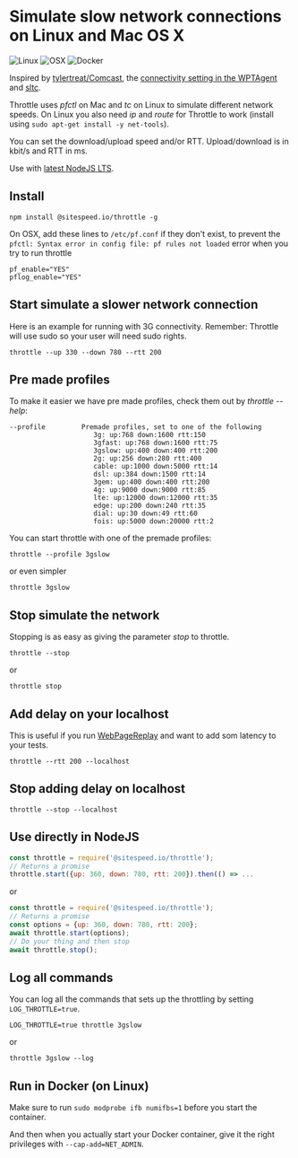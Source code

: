 # Simulate slow network connections on Linux and Mac OS X

![Linux](https://github.com/sitespeedio/throttle/workflows/Linux/badge.svg)
![OSX](https://github.com/sitespeedio/throttle/workflows/OSX/badge.svg)
![Docker](https://github.com/sitespeedio/throttle/workflows/Run%20Docker/badge.svg)

Inspired by [tylertreat/Comcast](https://github.com/tylertreat/Comcast), the [connectivity setting in the WPTAgent](https://github.com/WPO-Foundation/wptagent/blob/master/internal/traffic_shaping.py) and [sltc](https://github.com/sitespeedio/sltc).

Throttle uses *pfctl* on Mac and *tc* on Linux to simulate different network speeds. On Linux you also need *ip* and *route* for Throttle to work (install using `sudo apt-get install -y net-tools`).

You can set the download/upload speed and/or RTT. Upload/download is in kbit/s and RTT in ms.

Use with [latest NodeJS LTS](https://nodejs.org/en/).

## Install

```
npm install @sitespeed.io/throttle -g
```

On OSX, add these lines to ```/etc/pf.conf``` if they don't exist, to prevent the ```pfctl: Syntax error in config file: pf rules not loaded``` error when you try to run throttle

```
pf_enable="YES"
pflog_enable="YES"
```

## Start simulate a slower network connection

Here is an example for running with 3G connectivity. Remember: Throttle will use sudo so your user will need sudo rights.

```
throttle --up 330 --down 780 --rtt 200
```

## Pre made profiles
To make it easier we have pre made profiles, check them out by *throttle --help*:

```
--profile         Premade profiles, set to one of the following
                     3g: up:768 down:1600 rtt:150
                     3gfast: up:768 down:1600 rtt:75
                     3gslow: up:400 down:400 rtt:200
                     2g: up:256 down:280 rtt:400
                     cable: up:1000 down:5000 rtt:14
                     dsl: up:384 down:1500 rtt:14
                     3gem: up:400 down:400 rtt:200
                     4g: up:9000 down:9000 rtt:85
                     lte: up:12000 down:12000 rtt:35
                     edge: up:200 down:240 rtt:35
                     dial: up:30 down:49 rtt:60
                     fois: up:5000 down:20000 rtt:2
```

You can start throttle with one of the premade profiles:

```
throttle --profile 3gslow
```

or even simpler
```
throttle 3gslow
```

## Stop simulate the network
Stopping is as easy as giving the parameter *stop* to throttle.

```
throttle --stop
```

or

```
throttle stop
```

## Add delay on your localhost 
This is useful if you run [WebPageReplay](https://github.com/catapult-project/catapult/blob/master/web_page_replay_go/README.md) and want to add som latency to your tests.

```
throttle --rtt 200 --localhost
```

## Stop adding delay on localhost

```
throttle --stop --localhost
```

## Use directly in NodeJS

```javascript
const throttle = require('@sitespeed.io/throttle');
// Returns a promise
throttle.start({up: 360, down: 780, rtt: 200}).then(() => ...
```

or 

```javascript
const throttle = require('@sitespeed.io/throttle');
// Returns a promise
const options = {up: 360, down: 780, rtt: 200};
await throttle.start(options);
// Do your thing and then stop
await throttle.stop();

```

## Log all commands
You can log all the commands that sets up the throttling by setting `LOG_THROTTLE=true`.

```
LOG_THROTTLE=true throttle 3gslow
```

or 

```
throttle 3gslow --log
```

## Run in Docker (on Linux)

Make sure to run ```sudo modprobe ifb numifbs=1``` before you start the container.

And then when you actually start your Docker container, give it the right privileges with ```--cap-add=NET_ADMIN```.